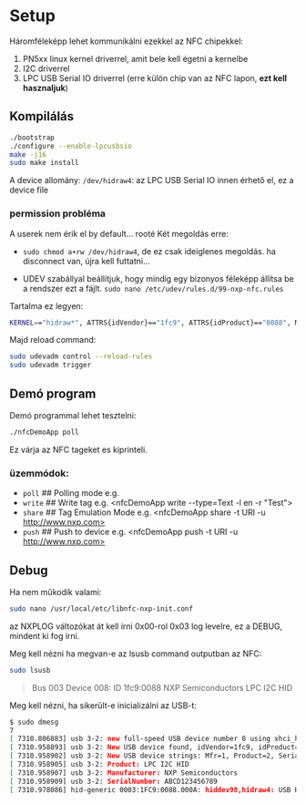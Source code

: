 # Setup

Háromféleképp lehet kommunikálni ezekkel az NFC chipekkel:

1. PN5xx linux kernel driverrel, amit bele kell égetni a kernelbe
2. I2C driverrel
3. LPC USB Serial IO driverrel (erre külön chip van az NFC lapon, **ezt kell hasznaljuk**)

## Kompilálás

```bash
./bootstrap
./configure --enable-lpcusbsio
make -j16
sudo make install
```

A device allomány: `/dev/hidraw4`: az LPC USB Serial IO innen érhető el, ez a device file

### permission probléma

A userek nem érik el by default... rooté
Két megoldás erre:

- `sudo chmod a+rw /dev/hidraw4`, de ez csak ideiglenes megoldás. ha disconnect van, újra kell futtatni...

- UDEV szabállyal beállítjuk, hogy mindig egy bizonyos féleképp állítsa be a rendszer ezt a fájlt.
  `sudo nano /etc/udev/rules.d/99-nxp-nfc.rules`

Tartalma ez legyen:

```bash
KERNEL=="hidraw*", ATTRS{idVendor}=="1fc9", ATTRS{idProduct}=="0088", MODE="0666"
```

Majd reload command:

```bash
sudo udevadm control --reload-rules
sudo udevadm trigger
```

## Demó program

Demó programmal lehet tesztelni:

```bash
./nfcDemoApp poll
```

Ez várja az NFC tageket es kiprinteli.

### üzemmódok:

- `poll` ## Polling mode e.g. <nfcDemoApp poll >
- `write` ## Write tag e.g. <nfcDemoApp write --type=Text -l en -r "Test">
- `share` ## Tag Emulation Mode e.g. <nfcDemoApp share -t URI -u http://www.nxp.com>
- `push` ## Push to device e.g. <nfcDemoApp push -t URI -u http://www.nxp.com>

## Debug

Ha nem műkodik valami:

```bash
sudo nano /usr/local/etc/libnfc-nxp-init.conf
```

az NXPLOG változókat át kell írni 0x00-rol 0x03 log levelre, ez a DEBUG, mindent ki fog irni.

Meg kell nézni ha megvan-e az lsusb command outputban az NFC:

```bash
sudo lsusb
```

> Bus 003 Device 008: ID 1fc9:0088 NXP Semiconductors LPC I2C HID

Meg kell nézni, ha sikerült-e inicializálni az USB-t:

```bash
$ sudo dmesg
7
[ 7310.806883] usb 3-2: new full-speed USB device number 8 using xhci_hcd
[ 7310.958893] usb 3-2: New USB device found, idVendor=1fc9, idProduct=0088, bcdDevice= 1.00
[ 7310.958902] usb 3-2: New USB device strings: Mfr=1, Product=2, SerialNumber=3
[ 7310.958905] usb 3-2: Product: LPC I2C HID
[ 7310.958907] usb 3-2: Manufacturer: NXP Semiconductors
[ 7310.958909] usb 3-2: SerialNumber: ABCD123456789
[ 7310.978086] hid-generic 0003:1FC9:0088.000A: hiddev98,hidraw4: USB HID v1.11 Device [NXP Semiconductors LPC I2C HID ] on usb-0000:06:00.4-2/input0
```
